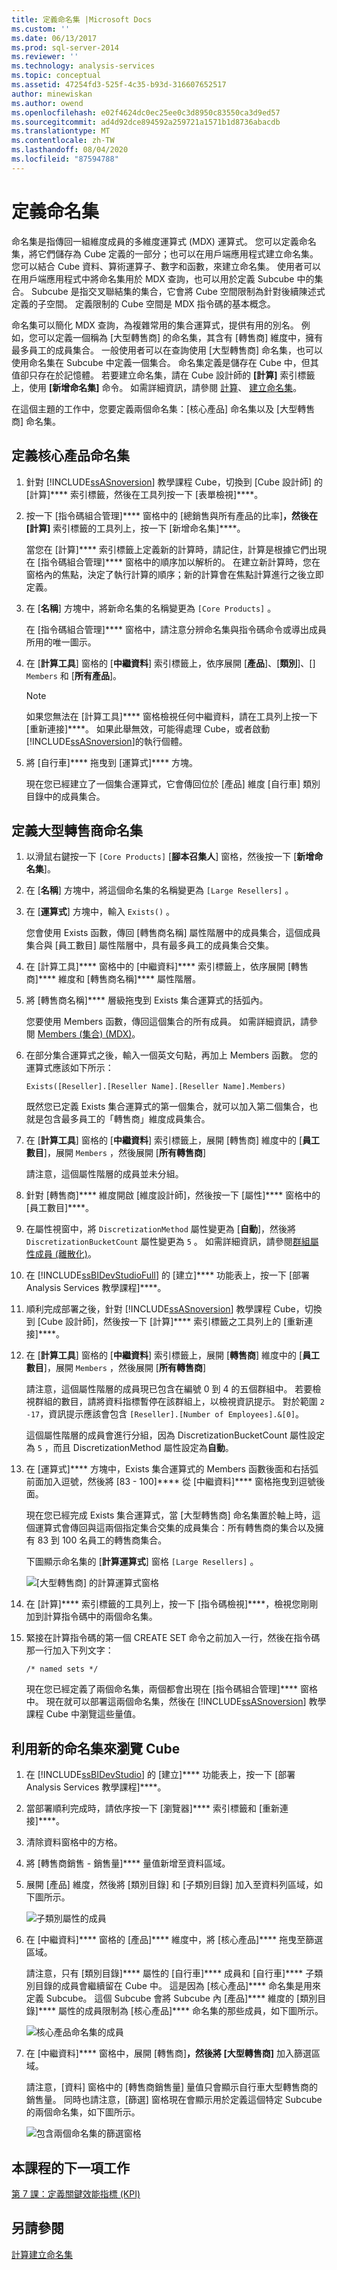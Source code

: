 ```yaml
---
title: 定義命名集 |Microsoft Docs
ms.custom: ''
ms.date: 06/13/2017
ms.prod: sql-server-2014
ms.reviewer: ''
ms.technology: analysis-services
ms.topic: conceptual
ms.assetid: 47254fd3-525f-4c35-b93d-316607652517
author: minewiskan
ms.author: owend
ms.openlocfilehash: e02f4624dc0ec25ee0c3d8950c83550ca3d9ed57
ms.sourcegitcommit: ad4d92dce894592a259721a1571b1d8736abacdb
ms.translationtype: MT
ms.contentlocale: zh-TW
ms.lasthandoff: 08/04/2020
ms.locfileid: "87594788"
---
```

# <a name="defining-named-sets"></a>定義命名集
  命名集是指傳回一組維度成員的多維度運算式 (MDX) 運算式。 您可以定義命名集，將它們儲存為 Cube 定義的一部分；也可以在用戶端應用程式建立命名集。 您可以結合 Cube 資料、算術運算子、數字和函數，來建立命名集。 使用者可以在用戶端應用程式中將命名集用於 MDX 查詢，也可以用於定義 Subcube 中的集合。 Subcube 是指交叉聯結集的集合，它會將 Cube 空間限制為針對後續陳述式定義的子空間。 定義限制的 Cube 空間是 MDX 指令碼的基本概念。

 命名集可以簡化 MDX 查詢，為複雜常用的集合運算式，提供有用的別名。 例如，您可以定義一個稱為 [大型轉售商] 的命名集，其含有 [轉售商] 維度中，擁有最多員工的成員集合。 一般使用者可以在查詢使用 [大型轉售商] 命名集，也可以使用命名集在 Subcube 中定義一個集合。 命名集定義是儲存在 Cube 中，但其值卻只存在於記憶體。 若要建立命名集，請在 Cube 設計師的 **[計算]** 索引標籤上，使用 **[新增命名集]** 命令。 如需詳細資訊，請參閱 [計算](multidimensional-models-olap-logical-cube-objects/calculations.md)、 [建立命名集](multidimensional-models/create-named-sets.md)。

 在這個主題的工作中，您要定義兩個命名集：[核心產品] 命名集以及 [大型轉售商] 命名集。

## <a name="defining-a-core-products-named-set"></a>定義核心產品命名集

1.  針對 [!INCLUDE[ssASnoversion](../includes/ssasnoversion-md.md)] 教學課程 Cube，切換到 [Cube 設計師] 的 [計算]**** 索引標籤，然後在工具列按一下 [表單檢視]****。

2.  按一下 [指令碼組合管理]**** 窗格中的 [總銷售與所有產品的比率]****，然後在 [計算]**** 索引標籤的工具列上，按一下 [新增命名集]****。

     當您在 [計算]**** 索引標籤上定義新的計算時，請記住，計算是根據它們出現在 [指令碼組合管理]**** 窗格中的順序加以解析的。 在建立新計算時，您在窗格內的焦點，決定了執行計算的順序；新的計算會在焦點計算進行之後立即定義。

3.  在 [**名稱**] 方塊中，將新命名集的名稱變更為 `[Core Products]` 。

     在 [指令碼組合管理]**** 窗格中，請注意分辨命名集與指令碼命令或導出成員所用的唯一圖示。

4.  在 [**計算工具**] 窗格的 [**中繼資料**] 索引標籤上，依序展開 [**產品**]、[**類別**]、[] `Members` 和 [**所有產品**]。

    > [!NOTE]
    >  如果您無法在 [計算工具]**** 窗格檢視任何中繼資料，請在工具列上按一下 [重新連接]****。 如果此舉無效，可能得處理 Cube，或者啟動 [!INCLUDE[ssASnoversion](../includes/ssasnoversion-md.md)]的執行個體。

5.  將 [自行車]**** 拖曳到 [運算式]**** 方塊。

     現在您已經建立了一個集合運算式，它會傳回位於 [產品] 維度 [自行車] 類別目錄中的成員集合。

## <a name="defining-a-large-resellers-named-set"></a>定義大型轉售商命名集

1.  以滑鼠右鍵按一下 `[Core Products]` [**腳本召集人**] 窗格，然後按一下 [**新增命名集**]。

2.  在 [**名稱**] 方塊中，將這個命名集的名稱變更為 `[Large Resellers]` 。

3.  在 [**運算式**] 方塊中，輸入 `Exists()` 。

     您會使用 Exists 函數，傳回 [轉售商名稱] 屬性階層中的成員集合，這個成員集合與 [員工數目] 屬性階層中，具有最多員工的成員集合交集。

4.  在 [計算工具]**** 窗格中的 [中繼資料]**** 索引標籤上，依序展開 [轉售商]**** 維度和 [轉售商名稱]**** 屬性階層。

5.  將 [轉售商名稱]**** 層級拖曳到 Exists 集合運算式的括弧內。

     您要使用 Members 函數，傳回這個集合的所有成員。 如需詳細資訊，請參閱 [Members &#40;集合&#41; &#40;MDX&#41;](/sql/mdx/members-set-mdx)。

6.  在部分集合運算式之後，輸入一個英文句點，再加上 Members 函數。 您的運算式應該如下所示：

    ```
    Exists([Reseller].[Reseller Name].[Reseller Name].Members)
    ```

     既然您已定義 Exists 集合運算式的第一個集合，就可以加入第二個集合，也就是包含最多員工的「轉售商」維度成員集合。

7.  在 [**計算工具**] 窗格的 [**中繼資料**] 索引標籤上，展開 [轉售商] 維度中的 [**員工數目**]，展開 `Members` ，然後展開 [**所有轉售商**]

     請注意，這個屬性階層的成員並未分組。

8.  針對 [轉售商]**** 維度開啟 [維度設計師]，然後按一下 [屬性]**** 窗格中的 [員工數目]****。

9. 在屬性視窗中，將 `DiscretizationMethod` 屬性變更為 [**自動**]，然後將 `DiscretizationBucketCount` 屬性變更為 `5` 。 如需詳細資訊，請參閱[群組屬性成員 &#40;離散化&#41;](multidimensional-models/attribute-properties-group-attribute-members.md)。

10. 在 [!INCLUDE[ssBIDevStudioFull](../includes/ssbidevstudiofull-md.md)] 的 [建立]**** 功能表上，按一下 [部署 Analysis Services 教學課程]****。

11. 順利完成部署之後，針對 [!INCLUDE[ssASnoversion](../includes/ssasnoversion-md.md)] 教學課程 Cube，切換到 [Cube 設計師]，然後按一下 [計算]**** 索引標籤之工具列上的 [重新連接]****。

12. 在 [**計算工具**] 窗格的 [**中繼資料**] 索引標籤上，展開 [**轉售商**] 維度中的 [**員工數目**]，展開 `Members` ，然後展開 [**所有轉售商**]

     請注意，這個屬性階層的成員現已包含在編號 0 到 4 的五個群組中。 若要檢視群組的數目，請將資料指標暫停在該群組上，以檢視資訊提示。 對於範圍 `2 -17`，資訊提示應該會包含 `[Reseller].[Number of Employees].&[0]`。

     這個屬性階層的成員會進行分組，因為 DiscretizationBucketCount 屬性設定為 `5` ，而且 DiscretizationMethod 屬性設定為**自動**。

13. 在 [運算式]**** 方塊中，Exists 集合運算式的 Members 函數後面和右括弧前面加入逗號，然後將 [83 - 100]**** 從 [中繼資料]**** 窗格拖曳到逗號後面。

     現在您已經完成 Exists 集合運算式，當 [大型轉售商] 命名集置於軸上時，這個運算式會傳回與這兩個指定集合交集的成員集合：所有轉售商的集合以及擁有 83 到 100 名員工的轉售商集合。

     下圖顯示命名集的 [**計算運算式**] 窗格 `[Large Resellers]` 。

     ![[大型轉售商] 的計算運算式窗格](../../2014/tutorials/media/l6-named-set-02.gif "[大型轉售商] 的計算運算式窗格")

14. 在 [計算]**** 索引標籤的工具列上，按一下 [指令碼檢視]****，檢視您剛剛加到計算指令碼中的兩個命名集。

15. 緊接在計算指令碼的第一個 CREATE SET 命令之前加入一行，然後在指令碼那一行加入下列文字：

    ```
    /* named sets */
    ```

     現在您已經定義了兩個命名集，兩個都會出現在 [指令碼組合管理]**** 窗格中。 現在就可以部署這兩個命名集，然後在 [!INCLUDE[ssASnoversion](../includes/ssasnoversion-md.md)] 教學課程 Cube 中瀏覽這些量值。

## <a name="browsing-the-cube-by-using-the-new-named-sets"></a>利用新的命名集來瀏覽 Cube

1.  在 [!INCLUDE[ssBIDevStudio](../includes/ssbidevstudio-md.md)] 的 [建立]**** 功能表上，按一下 [部署 Analysis Services 教學課程]****。

2.  當部署順利完成時，請依序按一下 [瀏覽器]**** 索引標籤和 [重新連接]****。

3.  清除資料窗格中的方格。

4.  將 [轉售商銷售 - 銷售量]**** 量值新增至資料區域。

5.  展開 [產品] 維度，然後將 [類別目錄] 和 [子類別目錄] 加入至資料列區域，如下圖所示。

     ![子類別屬性的成員](../../2014/tutorials/media/l6-named-set-03.gif "子類別屬性的成員")

6.  在 [中繼資料]**** 窗格的 [產品]**** 維度中，將 [核心產品]**** 拖曳至篩選區域。

     請注意，只有 [類別目錄]**** 屬性的 [自行車]**** 成員和 [自行車]**** 子類別目錄的成員會繼續留在 Cube 中。 這是因為 [核心產品]**** 命名集是用來定義 Subcube。 這個 Subcube 會將 Subcube 內 [產品]**** 維度的 [類別目錄]**** 屬性的成員限制為 [核心產品]**** 命名集的那些成員，如下圖所示。

     ![核心產品命名集的成員](../../2014/tutorials/media/l6-named-set-04.gif "核心產品命名集的成員")

7.  在 [中繼資料]**** 窗格中，展開 [轉售商]****，然後將 [大型轉售商]**** 加入篩選區域。

     請注意，[資料] 窗格中的 [轉售商銷售量] 量值只會顯示自行車大型轉售商的銷售量。 同時也請注意，[篩選] 窗格現在會顯示用於定義這個特定 Subcube 的兩個命名集，如下圖所示。

     ![包含兩個命名集的篩選窗格](../../2014/tutorials/media/l6-named-set-05.gif "包含兩個命名集的篩選窗格")

## <a name="next-task-in-lesson"></a>本課程的下一項工作
 [第 7 課：定義關鍵效能指標 &#40;KPI&#41;](lesson-7-defining-key-performance-indicators-kpis.md)

## <a name="see-also"></a>另請參閱
 [計算](multidimensional-models-olap-logical-cube-objects/calculations.md)[建立命名集](multidimensional-models/create-named-sets.md)


